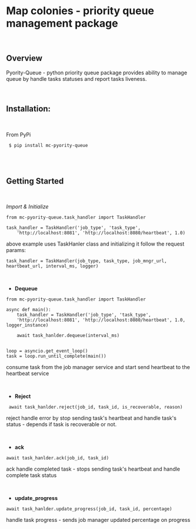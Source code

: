# Map colonies - priority queue management package
<br />


 ## Overview
 Pyority-Queue - python priority queue package provides ability to manage queue by handle tasks statuses and report tasks liveness.

 <br />

 ##  Installation:

 <br />

From PyPi

```
 $ pip install mc-pyority-queue
 ```

<br />
<br />

 
## Getting Started

<br />

*Import & Initialize*



```
from mc-pyority-queue.task_handler import TaskHandler

task_handler = TaskHandler('job_type', 'task_type',
    'http://localhost:8081', 'http://localhost:8080/heartbeat', 1.0)
```
above example uses TaskHanler class and initializing it follow the request params:

`task_handler = TaskHandler(job_type, task_type, job_mngr_url, heartbeat_url, interval_ms, logger)`





<br />

* **Dequeue** 

```
from mc-pyority-queue.task_handler import TaskHandler

async def main():
    task_handler = TaskHandler('job_type', 'task_type',
    'http://localhost:8081', 'http://localhost:8080/heartbeat', 1.0, logger_instance)

    await task_hanlder.dequeue(interval_ms)


loop = asyncio.get_event_loop()
task = loop.run_until_complete(main())
```

consume task from the job manager service and start send heartbeat to the heartbeat service

<br />
  
* **Reject**

```
 await task_hanlder.reject(job_id, task_id, is_recoverable, reason)
```
reject handle error by stop sending task's heartbeat and handle task's status - depends if task is recoverable or not.

<br />

* **ack**

```
await task_hanlder.ack(job_id, task_id)
```
ack handle completed task - stops sending task's heartbeat and handle complete task status

<br />

* **update_progress**

```
await task_hanlder.update_progress(job_id, task_id, percentage)
```
handle task progress - sends job manager updated percentage on progress 